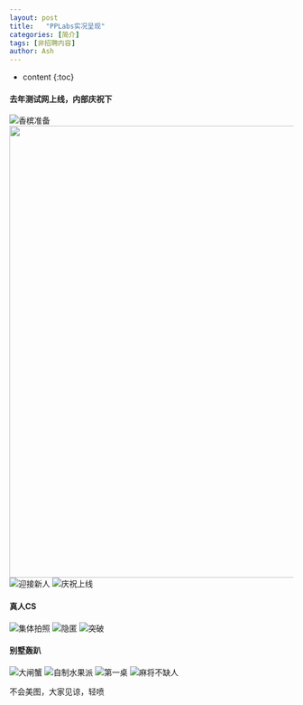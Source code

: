 ```yaml
---
layout: post
title:   "PPLabs实况呈现"
categories: [简介]
tags: [非招聘内容]
author: Ash
---
```


* content
{:toc}

#### 去年测试网上线，内部庆祝下
![香槟准备](/assets/pics/pic-of-PPLabs-c9d25e1e.jpg)
<img src="/assets/pics/pic-of-PPLabs-fc4c1389.jpg" alt="" title="英雄工牌" width="800"  />
![迎接新人](/assets/pics/pic-of-PPLabs-df165297.jpg)
![庆祝上线](/assets/pics/pic-of-PPLabs-db7c9524.jpg)






#### 真人CS
![集体拍照](/assets/pics/pic-of-PPLabs-9d341c0e.jpg)
![隐匿](/assets/pics/pic-of-PPLabs-acd2b61b.JPG)
![突破](/assets/pics/pic-of-PPLabs-602fb7ce.JPG)

#### 别墅轰趴
![大闸蟹](/assets/pics/pic-of-PPLabs-277815ab.JPG)
![自制水果派](/assets/pics/pic-of-PPLabs-e428053a.JPG)
![第一桌](/assets/pics/pic-of-PPLabs-9c1d860d.JPG)
![麻将不缺人](/assets/pics/pic-of-PPLabs-9289461d.JPG)

不会美图，大家见谅，轻喷
